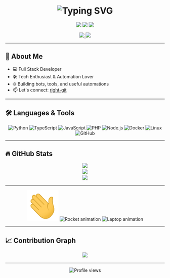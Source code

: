<h1 align="center">
  <img src="https://readme-typing-svg.demolab.com?font=Fira+Code&size=36&pause=1000&color=1E90FF&center=true&vCenter=true&width=700&height=70&lines=Hi+there+%F0%9F%91%8B%2C+I'm+right-git!;Full+Stack+Developer+%F0%9F%92%BB;Welcome+to+my+GitHub+profile!+%F0%9F%8E%89" alt="Typing SVG" />
</h1>

<p align="center">
  <img src="https://img.shields.io/github/followers/right-git?color=%231E90FF&label=Followers&style=for-the-badge"/>
  <img src="https://img.shields.io/github/stars/right-git?color=FFD700&label=Stars&style=for-the-badge"/>
  <img src="https://img.shields.io/badge/Code-Full%20Stack-informational?style=for-the-badge&logo=github"/>
</p>

<p align="center">
  <a href="https://right-code.com">
    <img src="https://img.shields.io/badge/Portfolio-right--code.com-1E90FF?style=for-the-badge&logo=Google-Chrome&logoColor=white"/>
  </a>
  <a href="mailto:your@email.com">
    <img src="https://img.shields.io/badge/Email-Contact-FF4C61?style=for-the-badge&logo=gmail&logoColor=white"/>
  </a>
</p>

---

## 🚀 About Me

- 💻 Full Stack Developer
- 🛠️ Tech Enthusiast & Automation Lover
- 🌐 Building bots, tools, and useful automations
- 📫 Let's connect: [right-git](https://github.com/right-git)

---

## 🛠️ Languages & Tools

<p align="center">
  <img src="https://cdn.jsdelivr.net/gh/devicons/devicon/icons/python/python-original.svg" width="40" alt="Python"/>
  <img src="https://cdn.jsdelivr.net/gh/devicons/devicon/icons/typescript/typescript-original.svg" width="40" alt="TypeScript"/>
  <img src="https://cdn.jsdelivr.net/gh/devicons/devicon/icons/javascript/javascript-original.svg" width="40" alt="JavaScript"/>
  <img src="https://cdn.jsdelivr.net/gh/devicons/devicon/icons/php/php-original.svg" width="40" alt="PHP"/>
  <img src="https://cdn.jsdelivr.net/gh/devicons/devicon/icons/nodejs/nodejs-original.svg" width="40" alt="Node.js"/>
  <img src="https://cdn.jsdelivr.net/gh/devicons/devicon/icons/docker/docker-original.svg" width="40" alt="Docker"/>
  <img src="https://cdn.jsdelivr.net/gh/devicons/devicon/icons/linux/linux-original.svg" width="40" alt="Linux"/>
  <img src="https://cdn.jsdelivr.net/gh/devicons/devicon/icons/github/github-original.svg" width="40" alt="GitHub"/>
</p>

---

## 🔥 GitHub Stats

<div align="center">
  <img src="https://github-readme-stats.vercel.app/api?username=right-git&show_icons=true&theme=tokyonight" />
</div>
<div align="center">
  <img src="https://github-readme-streak-stats.herokuapp.com/?user=right-git&theme=tokyonight" />
</div>
<div align="center">
  <img src="https://github-readme-stats.vercel.app/api/top-langs/?username=right-git&layout=compact&theme=tokyonight" />
</div>

---

<p align="center">
  <img src="https://raw.githubusercontent.com/ABSphreak/ABSphreak/master/gifs/Hi.gif" width="100" alt="Hi animation"/>
  <img src="https://media.giphy.com/media/v1.Y2lkPTc5MGI3NjExM3Bhd3Z1YnN2ZXA3YjJrNmN4cW9hY2V5ZjZ3dTg3dTExejI3Z2RrZiZjdD1z/ZVik7pBtu9dNS/giphy.gif" width="100" alt="Rocket animation"/>
  <img src="https://media.giphy.com/media/v1.Y2lkPTc5MGI3NjExNmI5N3V3Z2ZhYzJrZ3EydnRtdXp5ZGwxeGxwM2Q5N2JqM3Z5N2x6NSZjdD1z/l3q2K5jinAlChoCLS/giphy.gif" width="100" alt="Laptop animation"/>
</p>

---

## 📈 Contribution Graph

<p align="center">
  <img src="https://github-readme-activity-graph.vercel.app/graph?username=right-git&theme=tokyo-night&bg_color=0d1117&color=1E90FF&line=1E90FF&point=FFFFFF" />
</p>

---

<p align="center">
  <img src="https://komarev.com/ghpvc/?username=right-git&style=for-the-badge&color=blueviolet" alt="Profile views"/>
</p>
